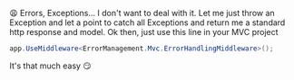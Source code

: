 😩 Errors, Exceptions...
I don't want to deal with it. Let me just throw an Exception and let a point to catch all Exceptions and return me a standard  http response and model.
Ok then, just use this line in your MVC project
```csharp
app.UseMiddleware<ErrorManagement.Mvc.ErrorHandlingMiddleware>();
```

It's that much easy 😏
